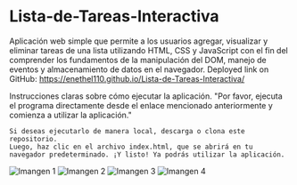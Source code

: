 # Lista-de-Tareas-Interactiva
Aplicación web simple que permite a los usuarios agregar, visualizar y eliminar tareas de una lista utilizando HTML, CSS y JavaScript con el fin del comprender los fundamentos de la manipulación del DOM, manejo de eventos y almacenamiento de datos en el navegador.
Deployed link on GitHub: https://enethel110.github.io/Lista-de-Tareas-Interactiva/

Instrucciones claras sobre cómo ejecutar la aplicación.
	"Por favor, ejecuta el programa directamente desde el enlace mencionado anteriormente y comienza a utilizar la aplicación."

	Si deseas ejecutarlo de manera local, descarga o clona este repositorio. 
	Luego, haz clic en el archivo index.html, que se abrirá en tu navegador predeterminado. ¡Y listo! Ya podrás utilizar la aplicación.


![Imangen 1](https://imgs.search.brave.com/tcbOWTWYPXv0iubFzOpyitsHgOlEGr9LEvjD6vy4aIU/rs:fit:500:0:0:0/g:ce/aHR0cHM6Ly9pbmRp/ZWhveS5jb20vd3At/Y29udGVudC91cGxv/YWRzLzIwMjMvMDEv/cHRhemV0YS5qcGc)
![Imangen 2](URL-de-la-imagen)
![Imangen 3](URL-de-la-imagen)
![Imangen 4](URL-de-la-imagen)






